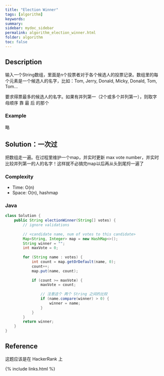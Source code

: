 ```yaml
---
title: "Election Winner"
tags: [algorithm]
keywords:
summary:
sidebar: mydoc_sidebar
permalink: algorithm_election_winner.html
folder: algorithm
toc: false
---
```


## Description
输入一个String数组，里面是n个投票者对于各个候选人的投票记录。数组里的每个元素是一个候选人的名字，比如：Tom, Jerry, Donald, Micky, Donald, Tom, Tom...

要求得票最多的候选人的名字。如果有并列第一（2个或多个并列第一），则取字母顺序 靠 最 后 的那个

### Example
略

## Solution：一次过
把数组走一遍。在过程里维护一个map，并实时更新 max vote number，并实时比较并列第一的人的名字！这样就不必搞完map以后再从头到尾捋一遍了

### Complexity
* Time: O(n)
* Space: O(n), hashmap

### Java
```java
class Solution {
    public String electionWinner(String[] votes) {
        // ignore validations
        
        // <candidate name, num of votes to this candidate>
        Map<String, Integer> map = new HashMap<>();
        String winner = "";
        int maxVote = 0;
        
        for (String name : votes) {
            int count = map.getOrDefault(name, 0);
            count++;
            map.put(name, count);
            
            if (count >= maxVote) {
                maxVote = count;
                
                // 注意这个 两个 String 之间的比较
                if (name.compare(winner) > 0) {
                    winner = name;
                }
            }
        }
        return winner;
    }
}
```

## Reference
这题应该是在 HackerRank 上

{% include links.html %}
